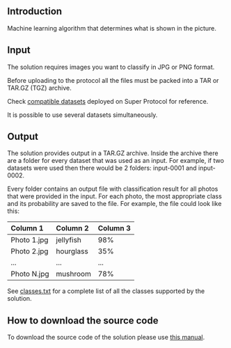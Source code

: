 ## Introduction

Machine learning algorithm that determines what is shown in the picture.

## Input

The solution requires images you want to classify in JPG or PNG format.

Before uploading to the protocol all the files must be packed into a TAR or TAR.GZ (TGZ) archive.

Check [compatible datasets](https://github.com/Super-Protocol/datasets/tree/main/Image%20Classification%20Datasets) deployed on Super Protocol for reference.

It is possible to use several datasets simultaneously.

## Output

The solution provides output in a TAR.GZ archive. Inside the archive there are a folder for every dataset that was used as an input. For example, if two datasets were used then there would be 2 folders: input-0001 and input-0002.

Every folder contains an output file with classification result for all photos that were provided in the input. For each photo, the most appropriate class and its probability are saved to the file. For example, the file could look like this:

|Column 1|Column 2|Column 3|
| :- | :- | :- |
|Photo 1.jpg|jellyfish|98%|
|Photo 2.jpg|hourglass|35%|
|...|...|...|
|Photo N.jpg|mushroom|78%|

See [classes.txt](./classes.txt) for a complete list of all the classes supported by the solution.

## How to download the source code

To download the source code of the solution please use [this manual](https://github.com/Super-Protocol/solutions#steps-to-download-solution).